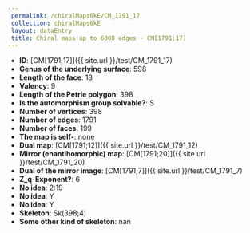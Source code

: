 ```yaml
--- 
 permalink: /chiralMaps6kE/CM_1791_17 
 collection: chiralMaps6kE
 layout: dataEntry
 title: Chiral maps up to 6000 edges - CM[1791;17]
---
```


- **ID**: [CM[1791;17]]({{ site.url }}/test/CM_1791_17)
- **Genus of the underlying surface**: 598
- **Length of the face**: 18
- **Valency**: 9
- **Length of the Petrie polygon**: 398
- **Is the automorphism group solvable?**: S
- **Number of vertices**: 398
- **Number of edges**: 1791
- **Number of faces**: 199
- **The map is self-**: none
- **Dual map**: [CM[1791;12]]({{ site.url }}/test/CM_1791_12)
- **Mirror (enantihomorphic) map**: [CM[1791;20]]({{ site.url }}/test/CM_1791_20)
- **Dual of the mirror image**: [CM[1791;7]]({{ site.url }}/test/CM_1791_7)
- **Z_q-Exponent?**: 6
- **No idea**:  2:19
- **No idea**: Y
- **No idea**: Y
- **Skeleton**: Sk(398;4)
- **Some other kind of skeleton**: nan
